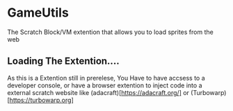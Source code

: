 # GameUtils
The Scratch Block/VM extention that allows you to load sprites from the web

## Loading The Extention....
As this is a Extention still in prerelese, You Have to have accsess to a developer console, or have a browser extention to inject code into a external scratch website like (adacraft)[https://adacraft.org/] or (Turbowarp)[https://turbowarp.org]

